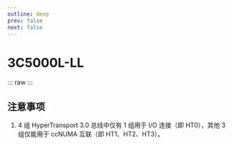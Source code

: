 ```yaml
---
outline: deep
prev: false
next: false
---
```

# 3C5000L-LL

::: raw
<ClientOnly>
    <ChipTables chips="3C5000L-LL" :fields="cpu_fields" />
</ClientOnly>
:::

## 注意事项

1. 4 组 HyperTransport 3.0 总线中仅有 1 组用于 I/O 连接（即 HT0），其他 3 组仅能用于 ccNUMA 互联（即 HT1、HT2、HT3）。

<script setup>
    import ChipTables from "@/.vitepress/theme/components/ChipTables.vue"
    import cpu_fields from "@/.vitepress/theme/components/fields/cpu_fields.js"
</script>
